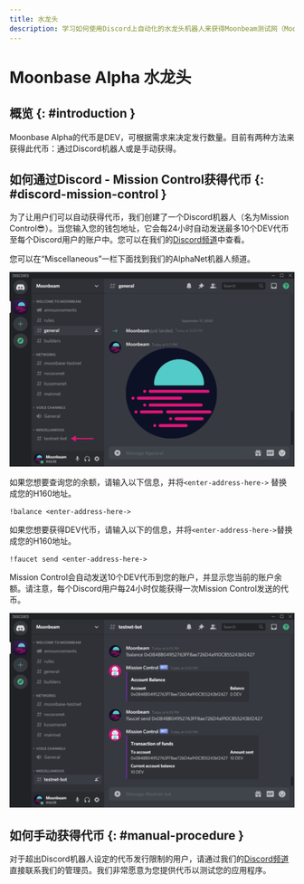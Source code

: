 ```yaml
---
title: 水龙头
description: 学习如何使用Discord上自动化的水龙头机器人来获得Moonbeam测试网（Moonbase Alpha）的测试币。
---
```


# Moonbase Alpha 水龙头

## 概览 {: #introduction }

Moonbase Alpha的代币是DEV，可根据需求来决定发行数量。目前有两种方法来获得此代币：通过Discord机器人或是手动获得。

## 如何通过Discord - Mission Control获得代币 {: #discord-mission-control }

为了让用户们可以自动获得代币，我们创建了一个Discord机器人（名为Mission Control:sunglasses:）。当您输入您的钱包地址，它会每24小时自动发送最多10个DEV代币至每个Discord用户的账户中。您可以在我们的[Discord频道](https://discord.gg/PfpUATX)中查看。

您可以在“Miscellaneous”一栏下面找到我们的AlphaNet机器人频道。

![Discord1](/images/testnet/testnet-discord1.png)

如果您想要查询您的余额，请输入以下信息，并将`<enter-address-here->` 替换成您的H160地址。

```
!balance <enter-address-here->
```

如果您想要获得DEV代币，请输入以下的信息，并将`<enter-address-here->`替换成您的H160地址。

```
!faucet send <enter-address-here->
```

Mission Control会自动发送10个DEV代币到您的账户，并显示您当前的账户余额。请注意，每个Discord用户每24小时仅能获得一次Mission Control发送的代币。

![Discord2](/images/testnet/testnet-discord2.png)

## 如何手动获得代币 {: #manual-procedure }

对于超出Discord机器人设定的代币发行限制的用户，请通过我们的[Discord频道](https://discord.gg/PfpUATX)直接联系我们的管理员。我们非常愿意为您提供代币以测试您的应用程序。
